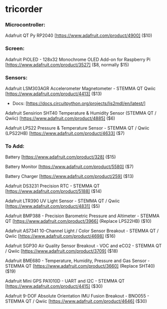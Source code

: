 # tricorder

### Microcontroller:
  Adafruit QT Py RP2040 [https://www.adafruit.com/product/4900] ($10)


### Screen:
  Adafruit PiOLED - 128x32 Monochrome OLED Add-on for Raspberry Pi [https://www.adafruit.com/product/3527] ($8, normally $15)


### Sensors:  
  Adafruit LSM303AGR Accelerometer Magnetometer - STEMMA QT Qwiic [https://www.adafruit.com/product/4413] ($13)
  - Docs: [https://docs.circuitpython.org/projects/lis2mdl/en/latest/]
  
  Adafruit Sensirion SHT40 Temperature & Humidity Sensor (STEMMA QT / Qwiic) [https://www.adafruit.com/product/4885] ($6)

  Adafruit LPS22 Pressure & Temperature Sensor - STEMMA QT / Qwiic (LPS22HB) [https://www.adafruit.com/product/4633] ($7)


### To Add:
  Battery [https://www.adafruit.com/product/328] ($15)

  Battery Monitor [https://www.adafruit.com/product/5580] ($7)

  Battery Charger [https://www.adafruit.com/product/259] ($13)

  Adafruit DS3231 Precision RTC - STEMMA QT [https://www.adafruit.com/product/5188] ($14)

  Adafruit LTR390 UV Light Sensor - STEMMA QT / Qwiic [https://www.adafruit.com/product/4831] ($5)

  Adafruit BMP388 - Precision Barometric Pressure and Altimeter - STEMMA QT [https://www.adafruit.com/product/3966] (Replace LPS22HB) ($10)

  Adafruit AS7341 10-Channel Light / Color Sensor Breakout - STEMMA QT / Qwiic [https://www.adafruit.com/product/4698] ($16)
  
  Adafruit SGP30 Air Quality Sensor Breakout - VOC and eCO2 - STEMMA QT / Qwiic [https://www.adafruit.com/product/3709] ($18)

  Adafruit BME680 - Temperature, Humidity, Pressure and Gas Sensor - STEMMA QT [https://www.adafruit.com/product/3660] (Replace SHT40) ($19)

  Adafruit Mini GPS PA1010D - UART and I2C - STEMMA QT [https://www.adafruit.com/product/4415] ($30)

  Adafruit 9-DOF Absolute Orientation IMU Fusion Breakout - BNO055 - STEMMA QT / Qwiic [https://www.adafruit.com/product/4646] ($30)



  
